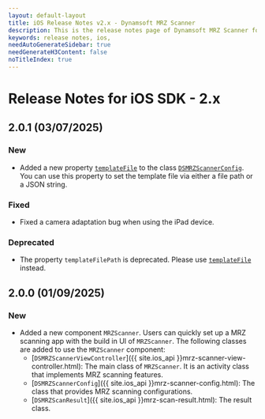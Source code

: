 ```yaml
---
layout: default-layout
title: iOS Release Notes v2.x - Dynamsoft MRZ Scanner
description: This is the release notes page of Dynamsoft MRZ Scanner for iOS SDK v2.x.
keywords: release notes, ios, 
needAutoGenerateSidebar: true
needGenerateH3Content: false
noTitleIndex: true
---
```


# Release Notes for iOS SDK - 2.x

## 2.0.1 (03/07/2025)

### New

- Added a new property [`templateFile`](../api-reference/mrz-scanner-config.md#templatefile) to the class [`DSMRZScannerConfig`](../api-reference/mrz-scanner-config.md#isguideframevisible). You can use this property to set the template file via either a file path or a JSON string.

### Fixed

- Fixed a camera adaptation bug when using the iPad device.

### Deprecated

- The property `templateFilePath` is deprecated. Please use [`templateFile`](../api-reference/mrz-scanner-config.md#templatefile) instead.

## 2.0.0 (01/09/2025)

### New

- Added a new component `MRZScanner`. Users can quickly set up a MRZ scanning app with the build in UI of `MRZScanner`. The following classes are added to use the `MRZScanner` component:
  - [`DSMRZScannerViewController`]({{ site.ios_api }}mrz-scanner-view-controller.html): The main class of `MRZScanner`. It is an activity class that implements MRZ scanning features.
  - [`DSMRZScannerConfig`]({{ site.ios_api }}mrz-scanner-config.html): The class that provides MRZ scanning configurations.
  - [`DSMRZScanResult`]({{ site.ios_api }}mrz-scan-result.html): The result class.

